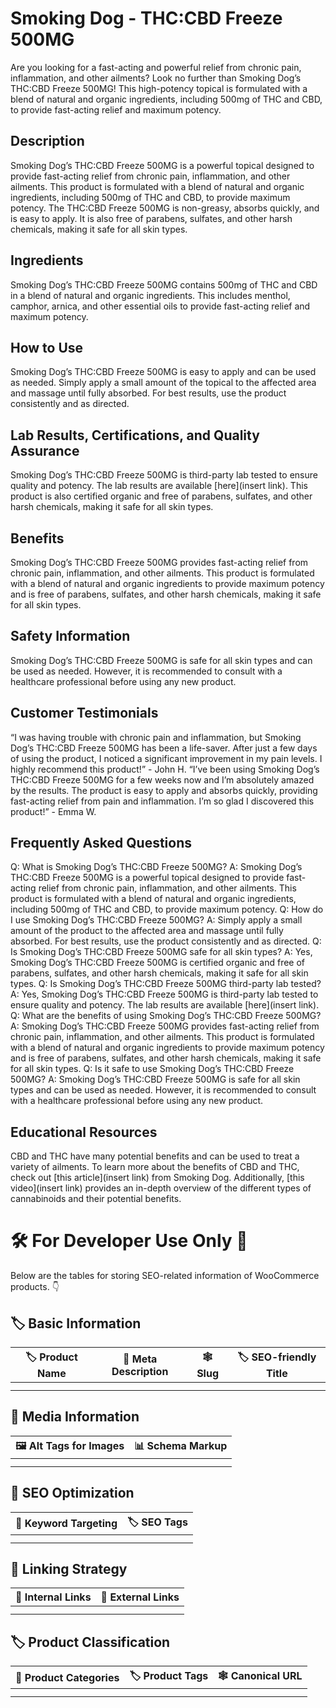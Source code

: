 # Smoking Dog - THC:CBD Freeze 500MG
Are you looking for a fast-acting and powerful relief from chronic pain, inflammation, and other ailments? Look no further than Smoking Dog’s THC:CBD Freeze 500MG! This high-potency topical is formulated with a blend of natural and organic ingredients, including 500mg of THC and CBD, to provide fast-acting relief and maximum potency.
## Description
Smoking Dog’s THC:CBD Freeze 500MG is a powerful topical designed to provide fast-acting relief from chronic pain, inflammation, and other ailments. This product is formulated with a blend of natural and organic ingredients, including 500mg of THC and CBD, to provide maximum potency. The THC:CBD Freeze 500MG is non-greasy, absorbs quickly, and is easy to apply. It is also free of parabens, sulfates, and other harsh chemicals, making it safe for all skin types.
## Ingredients
Smoking Dog’s THC:CBD Freeze 500MG contains 500mg of THC and CBD in a blend of natural and organic ingredients. This includes menthol, camphor, arnica, and other essential oils to provide fast-acting relief and maximum potency.
## How to Use
Smoking Dog’s THC:CBD Freeze 500MG is easy to apply and can be used as needed. Simply apply a small amount of the topical to the affected area and massage until fully absorbed. For best results, use the product consistently and as directed.
## Lab Results, Certifications, and Quality Assurance
Smoking Dog’s THC:CBD Freeze 500MG is third-party lab tested to ensure quality and potency. The lab results are available [here](insert link). This product is also certified organic and free of parabens, sulfates, and other harsh chemicals, making it safe for all skin types.
## Benefits
Smoking Dog’s THC:CBD Freeze 500MG provides fast-acting relief from chronic pain, inflammation, and other ailments. This product is formulated with a blend of natural and organic ingredients to provide maximum potency and is free of parabens, sulfates, and other harsh chemicals, making it safe for all skin types.
## Safety Information
Smoking Dog’s THC:CBD Freeze 500MG is safe for all skin types and can be used as needed. However, it is recommended to consult with a healthcare professional before using any new product.
## Customer Testimonials
“I was having trouble with chronic pain and inflammation, but Smoking Dog’s THC:CBD Freeze 500MG has been a life-saver. After just a few days of using the product, I noticed a significant improvement in my pain levels. I highly recommend this product!” - John H.
“I’ve been using Smoking Dog’s THC:CBD Freeze 500MG for a few weeks now and I’m absolutely amazed by the results. The product is easy to apply and absorbs quickly, providing fast-acting relief from pain and inflammation. I’m so glad I discovered this product!” - Emma W.
## Frequently Asked Questions
Q: What is Smoking Dog’s THC:CBD Freeze 500MG?
A: Smoking Dog’s THC:CBD Freeze 500MG is a powerful topical designed to provide fast-acting relief from chronic pain, inflammation, and other ailments. This product is formulated with a blend of natural and organic ingredients, including 500mg of THC and CBD, to provide maximum potency.
Q: How do I use Smoking Dog’s THC:CBD Freeze 500MG?
A: Simply apply a small amount of the product to the affected area and massage until fully absorbed. For best results, use the product consistently and as directed.
Q: Is Smoking Dog’s THC:CBD Freeze 500MG safe for all skin types?
A: Yes, Smoking Dog’s THC:CBD Freeze 500MG is certified organic and free of parabens, sulfates, and other harsh chemicals, making it safe for all skin types.
Q: Is Smoking Dog’s THC:CBD Freeze 500MG third-party lab tested?
A: Yes, Smoking Dog’s THC:CBD Freeze 500MG is third-party lab tested to ensure quality and potency. The lab results are available [here](insert link).
Q: What are the benefits of using Smoking Dog’s THC:CBD Freeze 500MG?
A: Smoking Dog’s THC:CBD Freeze 500MG provides fast-acting relief from chronic pain, inflammation, and other ailments. This product is formulated with a blend of natural and organic ingredients to provide maximum potency and is free of parabens, sulfates, and other harsh chemicals, making it safe for all skin types.
Q: Is it safe to use Smoking Dog’s THC:CBD Freeze 500MG?
A: Smoking Dog’s THC:CBD Freeze 500MG is safe for all skin types and can be used as needed. However, it is recommended to consult with a healthcare professional before using any new product.
## Educational Resources
CBD and THC have many potential benefits and can be used to treat a variety of ailments. To learn more about the benefits of CBD and THC, check out [this article](insert link) from Smoking Dog. Additionally, [this video](insert link) provides an in-depth overview of the different types of cannabinoids and their potential benefits.
# 🛠️ For Developer Use Only 🔐

Below are the tables for storing SEO-related information of WooCommerce products. 👇

## 🏷️ Basic Information 

| 🏷️ Product Name | 📝 Meta Description | 🕸️ Slug | 🏷️ SEO-friendly Title |
| -------------- | ------------------ | ------ | ---------------------- |
|                |                    |        |                        |
|                |                    |        |                        |

## 📸 Media Information

| 🖼️ Alt Tags for Images | 📊 Schema Markup |
| --------------------- | --------------- |
|                       |                 |
|                       |                 |

## 🔎 SEO Optimization

| 🎯 Keyword Targeting | 🏷️ SEO Tags |
| ------------------- | ---------- |
|                     |            |
|                     |            |

## 🔗 Linking Strategy 

| 🔗 Internal Links | 🔗 External Links |
| ---------------- | ---------------- |
|                  |                  |
|                  |                  |

## 🏷️ Product Classification 

| 📂 Product Categories | 🏷️ Product Tags | 🕸️ Canonical URL |
| ------------------ | ------------ | ------------- |
|                    |              |               |
|                    |              |               |
